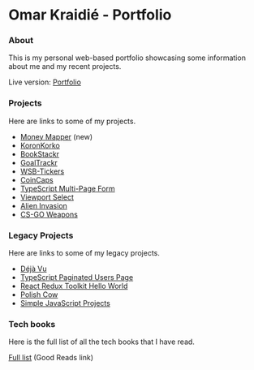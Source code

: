 # Omar Kraidié - Portfolio

### About

This is my personal web-based portfolio showcasing some information about me and my recent projects.

Live version: [Portfolio][0]

### Projects

Here are links to some of my projects.

-   [Money Mapper][money-mapper] (new)
-   [KoronKorko][koronkorko]
-   [BookStackr][bookstackr]
-   [GoalTrackr][goal-trackr]
-   [WSB-Tickers][wsb-tickers]
-   [CoinCaps][coincaps]
-   [TypeScript Multi-Page Form][ts-multi-page-form]
-   [Viewport Select][viewport-select]
-   [Alien Invasion][alien invasion]
-   [CS-GO Weapons][cs-go weapons]

### Legacy Projects

Here are links to some of my legacy projects.

-   [Déjà Vu][déjà vu]
-   [TypeScript Paginated Users Page][typescript paginated users page]
-   [React Redux Toolkit Hello World][react redux toolkit hello world]
-   [Polish Cow][Polish_Cow]
-   [Simple JavaScript Projects][Simple JavaScript Projects]

### Tech books

Here is the full list of all the tech books that I have read.

[Full list][1] (Good Reads link)

[0]: https://omarkraidie.com/
[1]: https://www.goodreads.com/review/list/135003326-0mppu?ref=nav_mybooks&shelf=programming

<!-- Projects -->

[money-mapper]: https://moneymapper.vercel.app/
[koronkorko]: https://www.koronkorko.com/
[bookstackr]: https://bookstackr.netlify.app/
[goal-trackr]: https://goaltrackr.vercel.app/
[wsb-tickers]: https://wsb-tickers.netlify.app/
[coincaps]: https://coincaps.netlify.app/
[ts-multi-page-form]: https://ts-multi-page-form.netlify.app/
[viewport-select]: https://viewportselect.netlify.app/
[alien invasion]: https://github.com/0mppula/Alien_Invasion
[cs-go weapons]: https://csgo-weapons.netlify.app/

<!-- Legacy projects -->

[déjà vu]: https://dejavu-app.netlify.app/
[typescript paginated users page]: https://ts-paginated-users-page.netlify.app/
[react redux toolkit hello world]: https://react-redux-toolkit-hello-world.netlify.app/
[Polish_Cow]: https://polishcow.netlify.app/
[Simple JavaScript Projects]: https://simplejsprojects.netlify.app/
